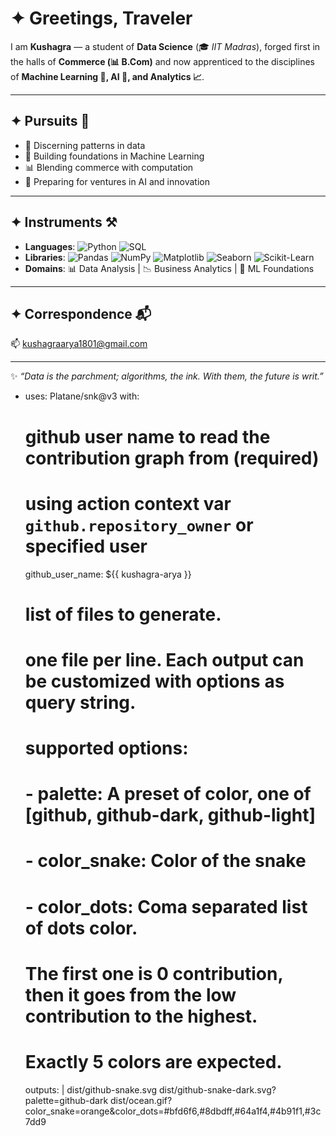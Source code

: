 # ✦ Greetings, Traveler  

I am **Kushagra** — a student of **Data Science** (🎓 *IIT Madras*), forged first in the halls of **Commerce (📊 B.Com)** and now apprenticed to the disciplines of **Machine Learning 🤖, AI 🧠, and Analytics 📈**.  

---

## ✦ Pursuits 🌱  
- 🔎 Discerning patterns in data  
- 🤖 Building foundations in Machine Learning  
- 📊 Blending commerce with computation  
- 🚀 Preparing for ventures in AI and innovation  

---

## ✦ Instruments ⚒️  
- **Languages**: ![Python](https://img.shields.io/badge/Python-3776AB?style=flat&logo=python&logoColor=white) ![SQL](https://img.shields.io/badge/SQL-003B57?style=flat&logo=database&logoColor=white)  
- **Libraries**: ![Pandas](https://img.shields.io/badge/Pandas-150458?style=flat&logo=pandas&logoColor=white) ![NumPy](https://img.shields.io/badge/NumPy-013243?style=flat&logo=numpy&logoColor=white) ![Matplotlib](https://img.shields.io/badge/Matplotlib-004B87?style=flat&logoColor=white) ![Seaborn](https://img.shields.io/badge/Seaborn-3776AB?style=flat&logo=python&logoColor=white) ![Scikit-Learn](https://img.shields.io/badge/Scikit--Learn-F7931E?style=flat&logo=scikit-learn&logoColor=white)  
- **Domains**: 📊 Data Analysis | 📉 Business Analytics | 🤖 ML Foundations  


---

## ✦ Correspondence 📬  
📫 kushagraarya1801@gmail.com 

---

✨ *“Data is the parchment; algorithms, the ink. With them, the future is writ.”*  


- uses: Platane/snk@v3
  with:
    # github user name to read the contribution graph from (**required**)
    # using action context var `github.repository_owner` or specified user
    github_user_name: ${{ kushagra-arya }}

    # list of files to generate.
    # one file per line. Each output can be customized with options as query string.
    #
    #  supported options:
    #  - palette:     A preset of color, one of [github, github-dark, github-light]
    #  - color_snake: Color of the snake
    #  - color_dots:  Coma separated list of dots color.
    #                 The first one is 0 contribution, then it goes from the low contribution to the highest.
    #                 Exactly 5 colors are expected.
    outputs: |
      dist/github-snake.svg
      dist/github-snake-dark.svg?palette=github-dark
      dist/ocean.gif?color_snake=orange&color_dots=#bfd6f6,#8dbdff,#64a1f4,#4b91f1,#3c7dd9
